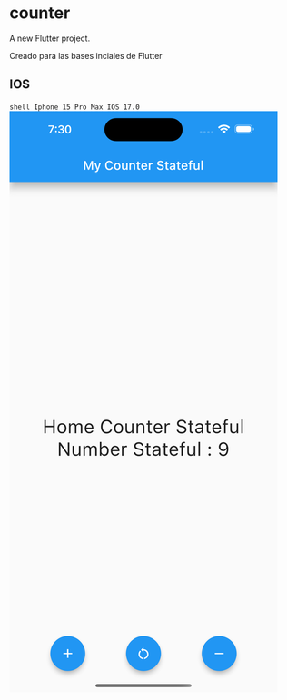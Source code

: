 # counter

A new Flutter project.


Creado para las bases inciales de Flutter

## IOS

``shell
Iphone 15 Pro Max
IOS 17.0
``
![Result IOS](./Img/ios.png "Capture IOS")